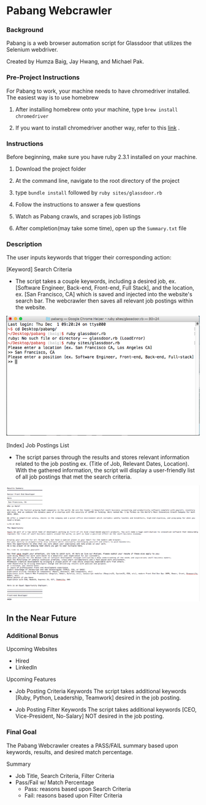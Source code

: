 # Pabang Webcrawler

### Background

Pabang is a web browser automation script for Glassdoor that utilizes the Selenium webdriver.

Created by Humza Baig, Jay Hwang, and Michael Pak.

### Pre-Project Instructions

For Pabang to work, your machine needs to have chromedriver installed. The easiest way is to use homebrew

1. After installing homebrew onto your machine, type `brew install chromedriver`

2. If you want to install chromedriver another way, refer to this [link](https://sites.google.com/a/chromium.org/chromedriver/) .

### Instructions

Before beginning, make sure you have ruby 2.3.1 installed on your machine.

1. Download the project folder

2. At the command line, navigate to the root directory of the project

3. type `bundle install` followed by `ruby sites/glassdoor.rb`

4. Follow the instructions to answer a few questions

5. Watch as Pabang crawls, and scrapes job listings

6. After completion(may take some time), open up the `Summary.txt` file

### Description

The user inputs keywords that trigger their corresponding action:

[Keyword] Search Criteria
- The script takes a couple keywords, including a desired job, ex. [Software Engineer, Back-end, Front-end, Full Stack], and the location, ex. [San Francisco, CA] which is saved and injected into the website's search bar. The webcrawler then saves all relevant job postings within the website.

![questions](docs/questions.png)

[Index] Job Postings List
- The script parses through the results and stores relevant information related to the job posting ex. (Title of Job, Relevant Dates, Location). With the gathered information, the script will display a user-friendly list of all job postings that met the search criteria.

![summary](docs/summary.png)

## In the Near Future

### Additional Bonus

Upcoming Websites
- Hired
- LinkedIn

Upcoming Features
- Job Posting Criteria Keywords
The script takes additional keywords [Ruby, Python, Leadership, Teamwork] desired in the job posting.

- Job Posting Filter Keywords
The script takes additional keywords [CEO, Vice-President, No-Salary] NOT desired in the job posting.

### Final Goal

The Pabang Webcrawler creates a PASS/FAIL summary based upon keywords, results, and desired match percentage.

Summary
  - Job Title, Search Criteria, Filter Criteria
  - Pass/Fail w/ Match Percentage
    * Pass: reasons based upon Search Criteria
    * Fail: reasons based upon Filter Criteria
